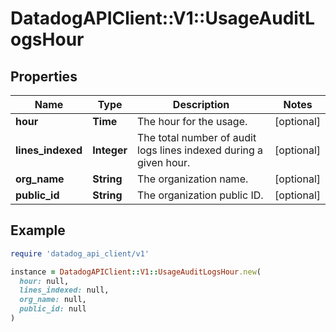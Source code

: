 # DatadogAPIClient::V1::UsageAuditLogsHour

## Properties

| Name              | Type        | Description                                                       | Notes      |
| ----------------- | ----------- | ----------------------------------------------------------------- | ---------- |
| **hour**          | **Time**    | The hour for the usage.                                           | [optional] |
| **lines_indexed** | **Integer** | The total number of audit logs lines indexed during a given hour. | [optional] |
| **org_name**      | **String**  | The organization name.                                            | [optional] |
| **public_id**     | **String**  | The organization public ID.                                       | [optional] |

## Example

```ruby
require 'datadog_api_client/v1'

instance = DatadogAPIClient::V1::UsageAuditLogsHour.new(
  hour: null,
  lines_indexed: null,
  org_name: null,
  public_id: null
)
```
